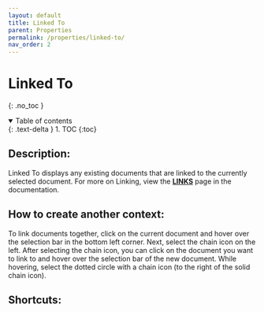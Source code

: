 ```yaml
---
layout: default
title: Linked To
parent: Properties
permalink: /properties/linked-to/
nav_order: 2
---
```


# Linked To
{: .no_toc }

<details open markdown="block">
  <summary>
    Table of contents
  </summary>
  {: .text-delta }
1. TOC
{:toc}
</details>

## Description:
Linked To displays any existing documents that are linked to the currently selected document. For more on Linking, view the **[LINKS](/features/linking/)** page in the documentation. 

## How to create another context: 
To link documents together, click on the current document and hover over the selection bar in the bottom left corner. Next, select the chain icon on the left. After selecting the chain icon, you can click on the document you want to link to and hover over the selection bar of the new document. While hovering, select the dotted circle with a chain icon (to the right of the solid chain icon). 

## Shortcuts:
